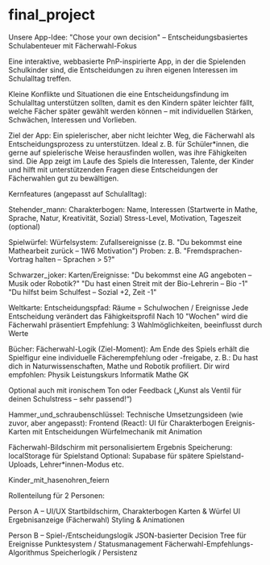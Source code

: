 # final_project
Unsere App-Idee: "Chose your own decision" – Entscheidungsbasiertes Schulabenteuer mit Fächerwahl-Fokus

Eine interaktive, webbasierte PnP-inspirierte App, in der die Spielenden Schulkinder sind, die Entscheidungen zu ihren eigenen Interessen im Schulalltag treffen.

Kleine Konflikte und Situationen die eine Entscheidungsfindung im Schulalltag unterstützen sollten, damit es den Kindern später leichter fällt, welche Fächer später gewählt werden können – mit individuellen Stärken, Schwächen, Interessen und Vorlieben.

Ziel der App:
Ein spielerischer, aber nicht leichter Weg, die Fächerwahl als Entscheidungsprozess zu unterstützen. Ideal z. B. für Schüler*innen, die gerne auf spielerische Weise herausfinden wollen, was ihre Fähigkeiten sind. 
Die App zeigt im Laufe des Spiels die Interessen, Talente, der Kinder und hilft mit unterstützenden Fragen diese Entscheidungen der Fächerwahlen gut zu bewältigen. 

Kernfeatures (angepasst auf Schulalltag):

Stehender_mann: Charakterbogen:
Name, Interessen (Startwerte in Mathe, Sprache, Natur, Kreativität, Sozial)
Stress-Level, Motivation, Tageszeit (optional)

Spielwürfel: Würfelsystem:
Zufallsereignisse (z. B. "Du bekommst eine Mathearbeit zurück – 1W6 Motivation")
Proben: z. B. "Fremdsprachen-Vortrag halten – Sprachen > 5?"

Schwarzer_joker: Karten/Ereignisse:
"Du bekommst eine AG angeboten – Musik oder Robotik?"
"Du hast einen Streit mit der Bio-Lehrerin – Bio -1"
"Du hilfst beim Schulfest – Sozial +2, Zeit -1"

Weltkarte: Entscheidungspfad:
Räume = Schulwochen / Ereignisse
Jede Entscheidung verändert das Fähigkeitsprofil
Nach 10 "Wochen" wird die Fächerwahl präsentiert
Empfehlung: 3 Wahlmöglichkeiten, beeinflusst durch Werte

Bücher: Fächerwahl-Logik (Ziel-Moment):
Am Ende des Spiels erhält die Spielfigur eine individuelle Fächerempfehlung oder -freigabe, z. B.:
Du hast dich in Naturwissenschaften, Mathe und Robotik profiliert. Dir wird empfohlen:
Physik Leistungskurs
Informatik
Mathe GK

Optional auch mit ironischem Ton oder Feedback („Kunst als Ventil für deinen Schulstress – sehr passend!“)

Hammer_und_schraubenschlüssel: Technische Umsetzungsideen (wie zuvor, aber angepasst):
Frontend (React):
UI für Charakterbogen
Ereignis-Karten mit Entscheidungen
Würfelmechanik mit Animation

Fächerwahl-Bildschirm mit personalisiertem Ergebnis
Speicherung:
localStorage für Spielstand
Optional: Supabase für spätere Spielstand-Uploads, Lehrer*innen-Modus etc.

Kinder_mit_hasenohren_feiern

Rollenteilung für 2 Personen:

Person A – UI/UX
Startbildschirm, Charakterbogen
Karten & Würfel UI
Ergebnisanzeige (Fächerwahl)
Styling & Animationen

Person B – Spiel-/Entscheidungslogik
JSON-basierter Decision Tree für Ereignisse
Punktesystem / Statusmanagement
Fächerwahl-Empfehlungs-Algorithmus
Speicherlogik / Persistenz
